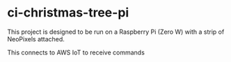 ci-christmas-tree-pi
====================
This project is designed to be run on a Raspberry Pi (Zero W) with a strip of NeoPixels attached.

This connects to AWS IoT to receive commands